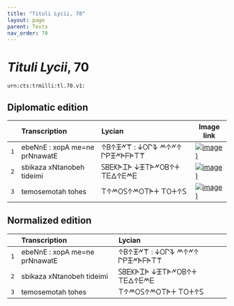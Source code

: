 ```yaml
---
title: "Tituli Lycii, 70"
layout: page
parent: Texts
nav_order: 70
---
```




# *Tituli Lycii*, 70




`urn:cts:trmilli:tl.70.v1:`

## Diplomatic edition

|  | Transcription | Lycian | Image link |
| :---: | :------ | :------ | --- |
| `1` | ebeNnE : xopA me=ne prNnawatE | 𐊁𐊂𐊁𐊑𐊏𐊚 : 𐊜𐊒𐊓𐊙 𐊎𐊁𐊏𐊁 𐊓𐊕𐊑𐊏𐊀𐊇𐊀𐊗𐊚 |[![image)](http://www.homermultitext.org/iipsrv?IIIF=/project/homer/pyramidal/deepzoom/lycian/hc/v1/2007.02.0020.tif/pct:1.378,2.68,98.27,22.28/100,/0/default.jpg)](http://www.homermultitext.org/ict2/?urn=urn:cite2:lycian:hc.v1:2007.02.0020@0.01378,0.02680,0.9827,0.2228) |
| `2` | sbikaza xNtanobeh tideimi | 𐊖𐊂𐊆𐊋𐊀𐊈𐊀 𐊜𐊑𐊗𐊀𐊏𐊒𐊂𐊁𐊛 𐊗𐊆𐊅𐊁𐊆𐊎𐊆 |[![image)](http://www.homermultitext.org/iipsrv?IIIF=/project/homer/pyramidal/deepzoom/lycian/hc/v1/2007.02.0020.tif/pct:0.212,21.27,97.17,25.29/100,/0/default.jpg)](http://www.homermultitext.org/ict2/?urn=urn:cite2:lycian:hc.v1:2007.02.0020@0.002120,0.2127,0.9717,0.2529) |
| `3` | temosemotah tohes | 𐊗𐊁𐊎𐊒𐊖𐊁𐊎𐊒𐊗𐊀𐊛 𐊗𐊒𐊛𐊁𐊖 |[![image)](http://www.homermultitext.org/iipsrv?IIIF=/project/homer/pyramidal/deepzoom/lycian/hc/v1/2007.02.0020.tif/pct:0.212,39.87,97.17,25.29/100,/0/default.jpg)](http://www.homermultitext.org/ict2/?urn=urn:cite2:lycian:hc.v1:2007.02.0020@0.002120,0.3987,0.9717,0.2529) |

## Normalized edition

|  | Transcription | Lycian |
| :---: | :------ | :------ |
| `1` | ebeNnE : xopA me=ne prNnawatE | 𐊁𐊂𐊁𐊑𐊏𐊚 : 𐊜𐊒𐊓𐊙 𐊎𐊁𐊏𐊁 𐊓𐊕𐊑𐊏𐊀𐊇𐊀𐊗𐊚 |
| `2` | sbikaza xNtanobeh tideimi | 𐊖𐊂𐊆𐊋𐊀𐊈𐊀 𐊜𐊑𐊗𐊀𐊏𐊒𐊂𐊁𐊛 𐊗𐊆𐊅𐊁𐊆𐊎𐊆 |
| `3` | temosemotah tohes | 𐊗𐊁𐊎𐊒𐊖𐊁𐊎𐊒𐊗𐊀𐊛 𐊗𐊒𐊛𐊁𐊖 |